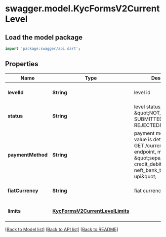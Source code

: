 # swagger.model.KycFormsV2CurrentLevel

## Load the model package
```dart
import 'package:swagger/api.dart';
```

## Properties
Name | Type | Description | Notes
------------ | ------------- | ------------- | -------------
**levelId** | **String** | level id | [optional] [default to null]
**status** | **String** | level status, one of \&quot;NOT_SUBMITTED, SUBMITTED, APPROVED, REJECTED\&quot; | [optional] [default to null]
**paymentMethod** | **String** | payment method, the value is determined from GET /currencies/price endpoint, methods are \&quot;sepa_bank_transfer, credit_debit_card, neft_bank_transfer, upi\&quot; | [optional] [default to null]
**fiatCurrency** | **String** | fiat currency | [optional] [default to null]
**limits** | [**KycFormsV2CurrentLevelLimits**](KycFormsV2CurrentLevelLimits.md) |  | [optional] [default to null]

[[Back to Model list]](../README.md#documentation-for-models) [[Back to API list]](../README.md#documentation-for-api-endpoints) [[Back to README]](../README.md)


